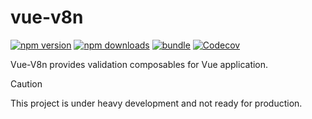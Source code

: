 # vue-v8n

[![npm version][npm-version-src]][npm-version-href]
[![npm downloads][npm-downloads-src]][npm-downloads-href]
[![bundle][bundle-src]][bundle-href]
[![Codecov][codecov-src]][codecov-href]

Vue-V8n provides validation composables for Vue application.

> [!CAUTION]
> This project is under heavy development and not ready for production.

<!-- Badges -->

[npm-version-src]: https://img.shields.io/npm/v/vue-v8n?style=flat&colorA=18181B&colorB=F0DB4F
[npm-version-href]: https://npmjs.com/package/vue-v8n
[npm-downloads-src]: https://img.shields.io/npm/dm/vue-v8n?style=flat&colorA=18181B&colorB=F0DB4F
[npm-downloads-href]: https://npmjs.com/package/vue-v8n
[codecov-src]: https://img.shields.io/codecov/c/gh/NozomuIkuta/vue-v8n/main?style=flat&colorA=18181B&colorB=F0DB4F
[codecov-href]: https://codecov.io/gh/NozomuIkuta/vue-v8n
[bundle-src]: https://img.shields.io/bundlephobia/minzip/vue-v8n?style=flat&colorA=18181B&colorB=F0DB4F
[bundle-href]: https://bundlephobia.com/result?p=vue-v8n
